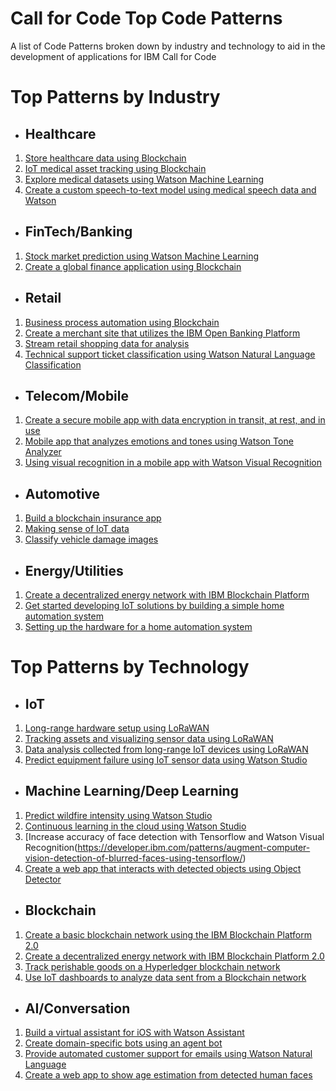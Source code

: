 # Call for Code Top Code Patterns
A list of Code Patterns broken down by industry and technology to aid in the development of applications for IBM Call for Code

# Top Patterns by Industry
* ## Healthcare
1. [Store healthcare data using Blockchain](https://developer.ibm.com/patterns/storing-private-data-off-chain-using-blockchain-think-healthcare-use-case/)
1. [IoT medical asset tracking using Blockchain](https://developer.ibm.com/patterns/develop-an-iot-asset-tracking-app-using-blockchain/)
1. [Explore medical datasets using Watson Machine Learning](https://developer.ibm.com/patterns/analyze-open-medical-data-sets-to-gain-insights/)
1. [Create a custom speech-to-text model using medical speech data and Watson](https://developer.ibm.com/patterns/customize-and-continuously-train-your-own-watson-speech-service/)

* ## FinTech/Banking
1. [Stock market prediction using Watson Machine Learning](https://developer.ibm.com/patterns/predicting-the-stock-market-in-watson-studio/)
1. [Create a global finance application using Blockchain](https://developer.ibm.com/patterns/global-financing-use-case-for-blockchain/)

* ## Retail
1. [Business process automation using Blockchain](https://developer.ibm.com/code/2018/02/01/blockchain-event-notifications-easy-way-automate-business-processes/)
1. [Create a merchant site that utilizes the IBM Open Banking Platform](https://developer.ibm.com/patterns/develop-an-iot-asset-tracking-app-using-blockchain/)
1. [Stream retail shopping data for analysis](https://developer.ibm.com/patterns/store-retail-order-events-with-akka-streams-and-db2-event-store/)
1. [Technical support ticket classification using Watson Natural Language Classification](https://developer.ibm.com/patterns/watson-studio-nlc-technical-support-ticket-categorization/)
    
* ## Telecom/Mobile
1. [Create a secure mobile app with data encryption in transit, at rest, and in use](https://developer.ibm.com/patterns/mbaas-with-ibm-hyper-protect-services-apple/)
1. [Mobile app that analyzes emotions and tones using Watson Tone Analyzer](https://developer.ibm.com/patterns/tone-analyzer-for-ios/)
1. [Using visual recognition in a mobile app with Watson Visual Recognition](https://developer.ibm.com/patterns/visual-recognition-for-ios/)
    
* ## Automotive
1. [Build a blockchain insurance app](https://developer.ibm.com/patterns/build-a-blockchain-insurance-app/)
1. [Making sense of IoT data](https://developer.ibm.com/tutorials/iot-lp301-iot-manage-data/)
1. [Classify vehicle damage images](https://developer.ibm.com/patterns/classify-vehicle-damage-images/)
    
* ## Energy/Utilities
1. [Create a decentralized energy network with IBM Blockchain Platform](https://developer.ibm.com/patterns/decentralized-energy-with-hyperledger-fabric-and-ibm-blockchain-saasv2-use-case-1/)
1. [Get started developing IoT solutions by building a simple home automation system](https://developer.ibm.com/tutorials/iot-lp101-get-started-develop-iot-home-automation/)
1. [Setting up the hardware for a home automation system](https://developer.ibm.com/tutorials/iot-smart-home-01/)
    
# Top Patterns by Technology
* ## IoT
1. [Long-range hardware setup using LoRaWAN](https://developer.ibm.com/patterns/set-up-lorawan-iot-gateway-hardware/)
1. [Tracking assets and visualizing sensor data using LoRaWAN](https://developer.ibm.com/patterns/tracking-assets-visualizing-sensor-data-lorawan-iot/)
1. [Data analysis collected from long-range IoT devices using LoRaWAN](https://developer.ibm.com/patterns/analyze-large-data-sets-iot-lorawan/)
1. [Predict equipment failure using IoT sensor data using Watson Studio](https://developer.ibm.com/patterns/predict-equipment-failure-using-iot-sensor-data/)

* ## Machine Learning/Deep Learning
1. [Predict wildfire intensity using Watson Studio](https://developer.ibm.com/patterns/predict-wildfire-intensity/)
1. [Continuous learning in the cloud using Watson Studio](https://developer.ibm.com/patterns/continuous-learning-with-wml-and-db2-warehouse-on-cloud/)
1. [Increase accuracy of face detection with Tensorflow and Watson Visual Recognition(https://developer.ibm.com/patterns/augment-computer-vision-detection-of-blurred-faces-using-tensorflow/)
1. [Create a web app that interacts with detected objects using Object Detector](https://developer.ibm.com/patterns/create-a-web-app-to-interact-with-objects-detected-using-machine-learning/)

* ## Blockchain
1. [Create a basic blockchain network using the IBM Blockchain Platform 2.0](https://developer.ibm.com/patterns/build-a-blockchain-network/)
1. [Create a decentralized energy network with IBM Blockchain Platform 2.0](https://developer.ibm.com/patterns/decentralized-energy-with-hyperledger-fabric-and-ibm-blockchain-saasv2-use-case-1/)
1. [Track perishable goods on a Hyperledger blockchain network](https://developer.ibm.com/patterns/perishable-goods/)
1. [Use IoT dashboards to analyze data sent from a Blockchain network](https://developer.ibm.com/patterns/iot-dashboards-analyze-data-blockchain-network/)

* ## AI/Conversation
1. [Build a virtual assistant for iOS with Watson Assistant](https://developer.ibm.com/patterns/build-a-virtual-assistant-for-ios-with-watson/)
1. [Create domain-specific bots using an agent bot](https://developer.ibm.com/patterns/compose-bots-using-an-agent-bot/)
1. [Provide automated customer support for emails using Watson Natural Language](https://developer.ibm.com/patterns/email-support-automation-for-telco/)
1. [Create a web app to show age estimation from detected human faces](https://developer.ibm.com/patterns/estimate-ages-for-detected-human-faces/)
